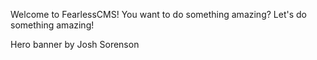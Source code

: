 <!-- json {"title":"FearlessCMS","template":"home","last_modified":"2025-05-11 01:39:56","author":"admin"} -->

Welcome to FearlessCMS! You want to do something amazing? Let's do something amazing!

Hero banner by Josh Sorenson